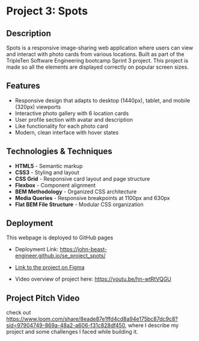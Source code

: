 # Project 3: Spots

## Description

Spots is a responsive image-sharing web application where users can view and interact with photo cards from various locations. Built as part of the TripleTen Software Engineering bootcamp Sprint 3 project. This project is made so all the elements are displayed correctly on popular screen sizes.

## Features

- Responsive design that adapts to desktop (1440px), tablet, and mobile (320px) viewports
- Interactive photo gallery with 6 location cards
- User profile section with avatar and description
- Like functionality for each photo card
- Modern, clean interface with hover states

## Technologies & Techniques

- **HTML5** - Semantic markup
- **CSS3** - Styling and layout
- **CSS Grid** - Responsive card layout and page structure
- **Flexbox** - Component alignment
- **BEM Methodology** - Organized CSS architecture
- **Media Queries** - Responsive breakpoints at 1100px and 630px
- **Flat BEM File Structure** - Modular CSS organization

## Deployment

This webpage is deployed to GitHub pages

- Deployment Link: https://john-beast-engineer.github.io/se_project_spots/

- [Link to the project on Figma](https://www.figma.com/file/BBNm2bC3lj8QQMHlnqRsga/Sprint-3-Project-%E2%80%94-Spots?type=design&node-id=2%3A60&mode=design&t=afgNFybdorZO6cQo-1)

- Video overview of project here: https://youtu.be/hn-wtRtVQGU

## Project Pitch Video

check out https://www.loom.com/share/8eade87e1ffd4cd8a94e175bc87dc9c8?sid=97904749-869a-48a2-a606-f31c828df450, where I describe my project and some challenges I faced while building it.
